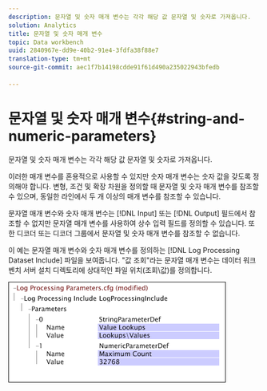 ```yaml
---
description: 문자열 및 숫자 매개 변수는 각각 해당 값 문자열 및 숫자로 가져옵니다.
solution: Analytics
title: 문자열 및 숫자 매개 변수
topic: Data workbench
uuid: 2840967e-dd9e-40b2-91e4-3fdfa38f88e7
translation-type: tm+mt
source-git-commit: aec1f7b14198cdde91f61d490a235022943bfedb

---
```



# 문자열 및 숫자 매개 변수{#string-and-numeric-parameters}

문자열 및 숫자 매개 변수는 각각 해당 값 문자열 및 숫자로 가져옵니다.

이러한 매개 변수를 혼용적으로 사용할 수 있지만 숫자 매개 변수는 숫자 값을 갖도록 정의해야 합니다. 변형, 조건 및 확장 차원을 정의할 때 문자열 및 숫자 매개 변수를 참조할 수 있으며, 동일한 라인에서 두 개 이상의 매개 변수를 참조할 수 있습니다.

문자열 매개 변수와 숫자 매개 변수는 [!DNL Input] 또는 [!DNL Output] 필드에서 참조할 수 없지만 문자열 매개 변수를 사용하여 상수 입력 필드를 정의할 수 있습니다. 또한 디코더 또는 디코더 그룹에서 문자열 및 숫자 매개 변수를 참조할 수 없습니다.

이 예는 문자열 매개 변수와 숫자 매개 변수를 정의하는 [!DNL Log Processing Dataset Include] 파일을 보여줍니다. &quot;값 조회&quot;라는 문자열 매개 변수는 데이터 워크벤치 서버 설치 디렉토리에 상대적인 파일 위치(조회\값)를 정의합니다.

![](assets/cfg_Parameters_StringNumeric.png)

